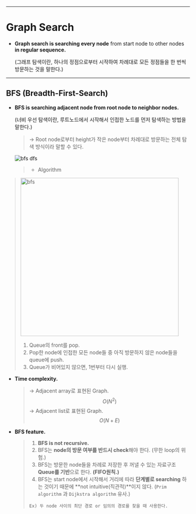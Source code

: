 ------

# Graph Search

* **Graph search is searching every node** from start node to other nodes **in regular sequence.**

  (그래프 탐색이란, 하나의 정점으로부터 시작하여 차례대로 모든 정점들을 한 번씩 방문하는 것을 말한다.)

------

## BFS (Breadth-First-Search)

- **BFS is searching adjacent node from root node to neighbor nodes.**

  (너비 우선 탐색이란, 루트노드에서 시작해서 인접한 노드를 먼저 탐색하는 방법을 말한다.)

  > → Root node로부터 height가 작은 node부터 차례대로 방문하는 전체 탐색 방식이라 말할 수 있다.

  ![bfs dfs](https://user-images.githubusercontent.com/23169707/48314840-d01a8980-e612-11e8-9298-514d7405dd8b.gif)

  > * Algorithm
>
  >   <img width="433" alt="bfs" src="https://user-images.githubusercontent.com/23169707/48314999-49ff4280-e614-11e8-9b4d-90e9af8f0505.png">
  >
  >   1. Queue의 front를 pop.
  >   2. Pop한 node에 인접한 모든 node들 중 아직 방문하지 않은 node들을 queue에 push.
  >   3. Queue가 비어있지 않으면, 1번부터 다시 실행.
  
- **Time complexity.**

  > → Adjacent array로 표현된 Graph.
  > $$
  > O(N^2)
  > $$
  > → Adjacent list로 표현된 Graph.
  > $$
  > O(N+E)
  > $$
  >

- **BFS feature.**

  > 1. **BFS is not recursive.**
  > 2. BFS는 **node의 방문 여부를 반드시 check**해야 한다. (무한 loop의 위험.)
  > 3. BFS는 방문한 node들을 차례로 저장한 후 꺼낼 수 있는 자료구조 **Queue를 기반**으로 한다. **(FIFO원칙.)**
  > 4. BFS는 start node에서 시작해서 거리에 따라 **단계별로 searching** 하는 것이기 때문에 **not intuitive(직관적)**이지 않다. (`Prim algorithm` 과 `Dijkstra algorithm` 유사.)
  >
  > `Ex) 두 node 사이의 최단 경로 or 임의의 경로를 찾을 때 사용한다.`
